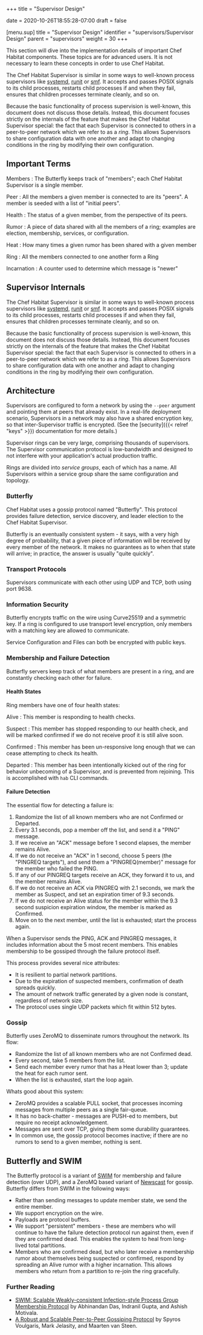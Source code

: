 +++
title = "Supervisor Design"

date = 2020-10-26T18:55:28-07:00
draft = false


[menu.sup]
    title = "Supervisor Design"
    identifier = "supervisors/Supervisor Design"
    parent = "supervisors"
    weight = 30
+++

This section will dive into the implementation details of important Chef Habitat components. These topics are for advanced users. It is not necessary to learn these concepts in order to use Chef Habitat.

The Chef Habitat Supervisor is similar in some ways to well-known process supervisors like [systemd](https://www.freedesktop.org/wiki/Software/systemd/), [runit](http://smarden.org/runit/) or [smf](https://en.wikipedia.org/wiki/Service_Management_Facility). It accepts and passes POSIX signals to its child processes, restarts child processes if and when they fail, ensures that children processes terminate cleanly, and so on.

Because the basic functionality of process supervision is well-known, this document does not discuss those details. Instead, this document focuses strictly on the internals of the feature that makes the Chef Habitat Supervisor special: the fact that each Supervisor is connected to others in a peer-to-peer network which we refer to as a _ring_. This allows Supervisors to share configuration data with one another and adapt to changing conditions in the ring by modifying their own configuration.

## Important Terms

Members
: The Butterfly keeps track of "members"; each Chef Habitat Supervisor is a single member.

Peer
: All the members a given member is connected to are its "peers". A member is seeded with a list of "initial peers".

Health
: The status of a given member, from the perspective of its peers.

Rumor
: A piece of data shared with all the members of a ring; examples are election, membership, services, or configuration.

Heat
: How many times a given rumor has been shared with a given member

Ring
: All the members connected to one another form a Ring

Incarnation
: A counter used to determine which message is "newer"

## Supervisor Internals

The Chef Habitat Supervisor is similar in some ways to well-known process supervisors like [systemd](https://www.freedesktop.org/wiki/Software/systemd/), [runit](http://smarden.org/runit/) or [smf](https://en.wikipedia.org/wiki/Service_Management_Facility). It accepts and passes POSIX signals to its child processes, restarts child processes if and when they fail, ensures that children processes terminate cleanly, and so on.

Because the basic functionality of process supervision is well-known, this document does not discuss those details. Instead, this document focuses strictly on the internals of the feature that makes the Chef Habitat Supervisor special: the fact that each Supervisor is connected to others in a peer-to-peer network which we refer to as a _ring_. This allows Supervisors to share configuration data with one another and adapt to changing conditions in the ring by modifying their own configuration.

## Architecture

Supervisors are configured to form a network by using the `--peer` argument and pointing them at peers that already exist. In a real-life deployment scenario, Supervisors in a network may also have a shared encryption key, so that inter-Supervisor traffic is encrypted. (See the [security]({{< relref "keys" >}}) documentation for more details.)

Supervisor rings can be very large, comprising thousands of supervisors. The Supervisor communication protocol is low-bandwidth and designed to not interfere with your application's actual production traffic.

Rings are divided into _service groups_, each of which has a name. All Supervisors within a service group share the same configuration and topology.

### Butterfly

Chef Habitat uses a gossip protocol named "Butterfly". This protocol provides failure detection, service discovery, and leader election to the Chef Habitat Supervisor.

Butterfly is an eventually consistent system - it says, with a very high degree of probability, that a given piece of information will be received by every member of the network. It makes no guarantees as to when that state will arrive; in practice, the answer is usually "quite quickly".

### Transport Protocols

Supervisors communicate with each other using UDP and TCP, both using port 9638.

### Information Security

Butterfly encrypts traffic on the wire using Curve25519 and a symmetric key. If a ring is configured to use transport level encryption, only members with a matching key are allowed to communicate.

Service Configuration and Files can both be encrypted with public keys.

### Membership and Failure Detection

Butterfly servers keep track of what members are present in a ring, and are constantly checking each other for failure.

#### Health States

Ring members have one of four health states:

Alive
: This member is responding to health checks.

Suspect
: This member has stopped responding to our health check, and will be marked confirmed if we do not receive proof it is still alive soon.

Confirmed
: This member has been un-responsive long enough that we can cease attempting to check its health.

Departed
: This member has been intentionally kicked out of the ring for behavior unbecoming of a Supervisor, and is prevented from rejoining. This is accomplished with `hab` CLI commands.

#### Failure Detection

The essential flow for detecting a failure is:

1. Randomize the list of all known members who are not Confirmed or Departed.
1. Every 3.1 seconds, pop a member off the list, and send it a "PING" message.
1. If we receive an "ACK" message before 1 second elapses, the member remains Alive.
1. If we do not receive an "ACK" in 1 second, choose 5 peers (the "PINGREQ targets"), and send them a "PINGREQ(member)" message for the member who failed the PING.
1. If any of our PINGREQ targets receive an ACK, they forward it to us, and the member remains Alive.
1. If we do not receive an ACK via PINGREQ with 2.1 seconds, we mark the member as Suspect, and set an expiration timer of 9.3 seconds.
1. If we do not receive an Alive status for the member within the 9.3 second suspicion expiration window, the member is marked as Confirmed.
1. Move on to the next member, until the list is exhausted; start the process again.

When a Supervisor sends the PING, ACK and PINGREQ messages, it includes information about the 5 most recent members. This enables membership to be gossiped through the failure protocol itself.

This process provides several nice attributes:

- It is resilient to partial network partitions.
- Due to the expiration of suspected members, confirmation of death spreads quickly.
- The amount of network traffic generated by a given node is constant, regardless of network size.
- The protocol uses single UDP packets which fit within 512 bytes.

### Gossip

Butterfly uses ZeroMQ to disseminate rumors throughout the network. Its flow:

- Randomize the list of all known members who are not Confirmed dead.
- Every second, take 5 members from the list.
- Send each member every rumor that has a Heat lower than 3; update the heat for each rumor sent.
- When the list is exhausted, start the loop again.

Whats good about this system:

- ZeroMQ provides a scalable PULL socket, that processes incoming messages from multiple peers as a single fair-queue.
- It has no back-chatter - messages are PUSH-ed to members, but require no receipt acknowledgement.
- Messages are sent over TCP, giving them some durability guarantees.
- In common use, the gossip protocol becomes inactive; if there are no rumors to send to a given member, nothing is sent.

## Butterfly and SWIM

The Butterfly protocol is a variant of [SWIM](https://prakhar.me/articles/swim) for membership and failure detection (over UDP), and a ZeroMQ based variant of [Newscast](https://www.cs.unibo.it/bison/publications/ap2pc03.pdf) for gossip. Butterfly differs from SWIM in the following ways:

- Rather than sending messages to update member state, we send the entire member.
- We support encryption on the wire.
- Payloads are protocol buffers.
- We support "persistent" members - these are members who will continue to have the failure detection protocol run against them, even if they are confirmed dead. This enables the system to heal from long-lived total partitions.
- Members who are confirmed dead, but who later receive a membership rumor about themselves being suspected or confirmed, respond by spreading an Alive rumor with a higher incarnation. This allows members who return from a partition to re-join the ring gracefully.

### Further Reading

- [SWIM: Scalable Weakly-consistent Infection-style Process Group Membership
Protocol](https://www.cs.cornell.edu/projects/Quicksilver/public_pdfs/SWIM.pdf) by Abhinandan Das, Indranil Gupta, and Ashish Motivala.
- [A Robust and Scalable Peer-to-Peer Gossiping Protocol](https://citeseerx.ist.psu.edu/viewdoc/download?doi=10.1.1.90.8773&rep=rep1&type=pdf) by Spyros Voulgaris, Mark Jelasity, and Maarten van Steen.
